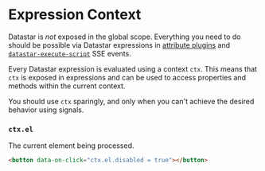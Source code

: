 # Expression Context

Datastar is _not_ exposed in the global scope. Everything you need to do should be possible via Datastar expressions in [attribute plugins](/reference/attribute_plugins) and [`datastar-execute-script`](/reference/sse_events#datastar-execute-script) SSE events.

Every Datastar expression is evaluated using a context `ctx`. This means that `ctx` is exposed in expressions and can be used to access properties and methods within the current context.

You should use `ctx` sparingly, and only when you can't achieve the desired behavior using signals.

### `ctx.el`

The current element being processed.

```html
<button data-on-click="ctx.el.disabled = true"></button>
```